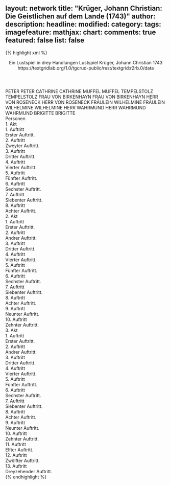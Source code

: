 layout: network
title: "Krüger, Johann Christian: Die Geistlichen auf dem Lande (1743)"
author:
description:
headline:
modified:
category:
tags:
imagefeature:
mathjax:
chart:
comments: true
featured: false
list: false
---
{% highlight xml %}
<?xml-model href="https://raw.githubusercontent.com/DLiNa/project/master/rules/lina.rnc"?><?xml-model href="https://raw.githubusercontent.com/DLiNa/project/master/rules/lina.sch"?>
<play xmlns="http://lina.digital">
  <header>
    <title>Die Geistlichen auf dem Lande</title>
    <subtitle>Ein Lustspiel in drey Handlungen</subtitle>
    <genretitle>Lustspiel</genretitle>
    <author>Krüger, Johann Christian</author>
    <date type="print" when="1743">1743</date>
    <date type="premiere"/>
    <date type="written"/>
    <source>https://textgridlab.org/1.0/tgcrud-public/rest/textgrid:r2rb.0/data</source>
  </header>
  <personae>
    <character>
      <name>PETER</name>
      <alias xml:id="peter">
        <name>PETER</name>
      </alias>
    </character>
    <character>
      <name>CATHRINE</name>
      <alias xml:id="cathrine">
        <name>CATHRINE</name>
      </alias>
    </character>
    <character>
      <name>MUFFEL</name>
      <alias xml:id="muffel">
        <name>MUFFEL</name>
      </alias>
    </character>
    <character>
      <name>TEMPELSTOLZ</name>
      <alias xml:id="tempelstolz">
        <name>TEMPELSTOLZ</name>
      </alias>
    </character>
    <character>
      <name>FRAU VON BIRKENHAYN</name>
      <alias xml:id="frau_von_birkenhayn">
        <name>FRAU VON BIRKENHAYN</name>
      </alias>
    </character>
    <character>
      <name>HERR VON ROSENECK</name>
      <alias xml:id="herr_von_roseneck">
        <name>HERR VON ROSENECK</name>
      </alias>
    </character>
    <character>
      <name>FRÄULEIN WILHELMINE</name>
      <alias xml:id="fräulein_wilhelmine">
        <name>FRÄULEIN WILHELMINE</name>
      </alias>
      <alias xml:id="wilhelmine">
        <name>WILHELMINE</name>
      </alias>
    </character>
    <character>
      <name>HERR WAHRMUND</name>
      <alias xml:id="herr_wahrmund">
        <name>HERR WAHRMUND</name>
      </alias>
      <alias xml:id="wahrmund">
        <name>WAHRMUND</name>
      </alias>
    </character>
    <character>
      <name>BRIGITTE</name>
      <alias xml:id="brigitte">
        <name>BRIGITTE</name>
      </alias>
    </character>
  </personae>
  <text>
    <div>
      <head>Personen</head>
    </div>
    <div>
      <head>1. Akt</head>
      <div>
        <head>1. Auftritt</head>
        <div>
          <head>Erster Auftritt.</head>
          <sp who="#peter">
            <amount n="14" unit="speech_acts"/>
            <amount n="948" unit="words"/>
            <amount n="5185" unit="chars"/>
          </sp>
          <sp who="#cathrine">
            <amount n="13" unit="speech_acts"/>
            <amount n="462" unit="words"/>
            <amount n="6" unit="lines"/>
            <amount n="2550" unit="chars"/>
          </sp>
        </div>
      </div>
      <div>
        <head>2. Auftritt</head>
        <div>
          <head>Zweyter Auftritt.</head>
          <sp who="#cathrine">
            <amount n="1" unit="speech_acts"/>
            <amount n="95" unit="words"/>
            <amount n="544" unit="chars"/>
          </sp>
        </div>
      </div>
      <div>
        <head>3. Auftritt</head>
        <div>
          <head>Dritter Auftritt.</head>
          <sp who="#muffel">
            <amount n="23" unit="speech_acts"/>
            <amount n="574" unit="words"/>
            <amount n="14" unit="lines"/>
            <amount n="3280" unit="chars"/>
          </sp>
          <sp who="#cathrine">
            <amount n="22" unit="speech_acts"/>
            <amount n="587" unit="words"/>
            <amount n="11" unit="lines"/>
            <amount n="3218" unit="chars"/>
          </sp>
        </div>
      </div>
      <div>
        <head>4. Auftritt</head>
        <div>
          <head>Vierter Auftritt.</head>
          <sp who="#peter">
            <amount n="4" unit="speech_acts"/>
            <amount n="64" unit="words"/>
            <amount n="2" unit="lines"/>
            <amount n="388" unit="chars"/>
          </sp>
          <sp who="#muffel">
            <amount n="7" unit="speech_acts"/>
            <amount n="202" unit="words"/>
            <amount n="3" unit="lines"/>
            <amount n="1060" unit="chars"/>
          </sp>
          <sp who="#cathrine">
            <amount n="5" unit="speech_acts"/>
            <amount n="103" unit="words"/>
            <amount n="2" unit="lines"/>
            <amount n="530" unit="chars"/>
          </sp>
        </div>
      </div>
      <div>
        <head>5. Auftritt</head>
        <div>
          <head>Fünfter Auftritt.</head>
          <sp who="#peter">
            <amount n="34" unit="speech_acts"/>
            <amount n="774" unit="words"/>
            <amount n="21" unit="lines"/>
            <amount n="4238" unit="chars"/>
          </sp>
          <sp who="#cathrine">
            <amount n="33" unit="speech_acts"/>
            <amount n="1334" unit="words"/>
            <amount n="16" unit="lines"/>
            <amount n="7526" unit="chars"/>
          </sp>
        </div>
      </div>
      <div>
        <head>6. Auftritt</head>
        <div>
          <head>Sechster Auftritt.</head>
          <sp who="#muffel">
            <amount n="4" unit="speech_acts"/>
            <amount n="100" unit="words"/>
            <amount n="2" unit="lines"/>
            <amount n="595" unit="chars"/>
          </sp>
          <sp who="#peter">
            <amount n="3" unit="speech_acts"/>
            <amount n="161" unit="words"/>
            <amount n="910" unit="chars"/>
          </sp>
          <sp who="#cathrine">
            <amount n="1" unit="speech_acts"/>
            <amount n="16" unit="words"/>
            <amount n="1" unit="lines"/>
            <amount n="96" unit="chars"/>
          </sp>
        </div>
      </div>
      <div>
        <head>7. Auftritt</head>
        <div>
          <head>Siebenter Auftritt.</head>
          <sp who="#muffel">
            <amount n="5" unit="speech_acts"/>
            <amount n="197" unit="words"/>
            <amount n="1" unit="lines"/>
            <amount n="1102" unit="chars"/>
          </sp>
          <sp who="#cathrine">
            <amount n="4" unit="speech_acts"/>
            <amount n="61" unit="words"/>
            <amount n="2" unit="lines"/>
            <amount n="313" unit="chars"/>
          </sp>
        </div>
      </div>
      <div>
        <head>8. Auftritt</head>
        <div>
          <head>Achter Auftritt.</head>
          <sp who="#tempelstolz">
            <amount n="17" unit="speech_acts"/>
            <amount n="1166" unit="words"/>
            <amount n="7" unit="lines"/>
            <amount n="6731" unit="chars"/>
          </sp>
          <sp who="#muffel">
            <amount n="17" unit="speech_acts"/>
            <amount n="463" unit="words"/>
            <amount n="4" unit="lines"/>
            <amount n="2585" unit="chars"/>
          </sp>
        </div>
      </div>
    </div>
    <div>
      <head>2. Akt</head>
      <div>
        <head>1. Auftritt</head>
        <div>
          <head>Erster Auftritt.</head>
          <sp who="#wahrmund">
            <amount n="11" unit="speech_acts"/>
            <amount n="1129" unit="words"/>
            <amount n="6672" unit="chars"/>
          </sp>
          <sp who="#wilhelmine">
            <amount n="11" unit="speech_acts"/>
            <amount n="699" unit="words"/>
            <amount n="3" unit="lines"/>
            <amount n="4100" unit="chars"/>
          </sp>
        </div>
      </div>
      <div>
        <head>2. Auftritt</head>
        <div>
          <head>Andrer Auftritt.</head>
          <sp who="#frau_von_birkenhayn">
            <amount n="11" unit="speech_acts"/>
            <amount n="271" unit="words"/>
            <amount n="6" unit="lines"/>
            <amount n="1528" unit="chars"/>
          </sp>
          <sp who="#herr_von_roseneck">
            <amount n="9" unit="speech_acts"/>
            <amount n="225" unit="words"/>
            <amount n="5" unit="lines"/>
            <amount n="1271" unit="chars"/>
          </sp>
          <sp who="#wilhelmine">
            <amount n="1" unit="speech_acts"/>
            <amount n="2" unit="words"/>
            <amount n="1" unit="lines"/>
            <amount n="10" unit="chars"/>
          </sp>
        </div>
      </div>
      <div>
        <head>3. Auftritt</head>
        <div>
          <head>Dritter Auftritt.</head>
          <sp who="#herr_von_roseneck">
            <amount n="9" unit="speech_acts"/>
            <amount n="454" unit="words"/>
            <amount n="2" unit="lines"/>
            <amount n="2593" unit="chars"/>
          </sp>
          <sp who="#fräulein_wilhelmine">
            <amount n="1" unit="speech_acts"/>
            <amount n="81" unit="words"/>
            <amount n="480" unit="chars"/>
          </sp>
          <sp who="#wahrmund">
            <amount n="6" unit="speech_acts"/>
            <amount n="623" unit="words"/>
            <amount n="1" unit="lines"/>
            <amount n="3632" unit="chars"/>
          </sp>
          <sp who="#wilhelmine">
            <amount n="1" unit="speech_acts"/>
            <amount n="11" unit="words"/>
            <amount n="1" unit="lines"/>
            <amount n="61" unit="chars"/>
          </sp>
        </div>
      </div>
      <div>
        <head>4. Auftritt</head>
        <div>
          <head>Vierter Auftritt.</head>
          <sp who="#frau_von_birkenhayn">
            <amount n="10" unit="speech_acts"/>
            <amount n="404" unit="words"/>
            <amount n="3" unit="lines"/>
            <amount n="2274" unit="chars"/>
          </sp>
          <sp who="#herr_von_roseneck">
            <amount n="9" unit="speech_acts"/>
            <amount n="155" unit="words"/>
            <amount n="5" unit="lines"/>
            <amount n="878" unit="chars"/>
          </sp>
          <sp who="#wilhelmine">
            <amount n="1" unit="speech_acts"/>
            <amount n="13" unit="words"/>
            <amount n="1" unit="lines"/>
            <amount n="74" unit="chars"/>
          </sp>
          <sp who="#herr_wahrmund">
            <amount n="1" unit="speech_acts"/>
            <amount n="31" unit="words"/>
            <amount n="174" unit="chars"/>
          </sp>
        </div>
      </div>
      <div>
        <head>5. Auftritt</head>
        <div>
          <head>Fünfter Auftritt.</head>
          <sp who="#frau_von_birkenhayn">
            <amount n="14" unit="speech_acts"/>
            <amount n="587" unit="words"/>
            <amount n="5" unit="lines"/>
            <amount n="3347" unit="chars"/>
          </sp>
          <sp who="#herr_von_roseneck">
            <amount n="13" unit="speech_acts"/>
            <amount n="622" unit="words"/>
            <amount n="3" unit="lines"/>
            <amount n="3575" unit="chars"/>
          </sp>
        </div>
      </div>
      <div>
        <head>6. Auftritt</head>
        <div>
          <head>Sechster Auftritt.</head>
          <sp who="#wilhelmine">
            <amount n="2" unit="speech_acts"/>
            <amount n="16" unit="words"/>
            <amount n="2" unit="lines"/>
            <amount n="94" unit="chars"/>
          </sp>
          <sp who="#tempelstolz">
            <amount n="13" unit="speech_acts"/>
            <amount n="160" unit="words"/>
            <amount n="11" unit="lines"/>
            <amount n="910" unit="chars"/>
          </sp>
          <sp who="#muffel">
            <amount n="13" unit="speech_acts"/>
            <amount n="261" unit="words"/>
            <amount n="10" unit="lines"/>
            <amount n="1442" unit="chars"/>
          </sp>
          <sp who="#herr_von_roseneck">
            <amount n="5" unit="speech_acts"/>
            <amount n="77" unit="words"/>
            <amount n="4" unit="lines"/>
            <amount n="444" unit="chars"/>
          </sp>
          <sp who="#frau_von_birkenhayn">
            <amount n="4" unit="speech_acts"/>
            <amount n="51" unit="words"/>
            <amount n="3" unit="lines"/>
            <amount n="288" unit="chars"/>
          </sp>
        </div>
      </div>
      <div>
        <head>7. Auftritt</head>
        <div>
          <head>Siebenter Auftritt.</head>
          <sp who="#frau_von_birkenhayn">
            <amount n="2" unit="speech_acts"/>
            <amount n="113" unit="words"/>
            <amount n="658" unit="chars"/>
          </sp>
          <sp who="#fräulein_wilhelmine">
            <amount n="1" unit="speech_acts"/>
            <amount n="83" unit="words"/>
            <amount n="526" unit="chars"/>
          </sp>
        </div>
      </div>
      <div>
        <head>8. Auftritt</head>
        <div>
          <head>Achter Auftritt.</head>
          <sp who="#muffel">
            <amount n="6" unit="speech_acts"/>
            <amount n="320" unit="words"/>
            <amount n="1716" unit="chars"/>
          </sp>
          <sp who="#frau_von_birkenhayn">
            <amount n="5" unit="speech_acts"/>
            <amount n="162" unit="words"/>
            <amount n="866" unit="chars"/>
          </sp>
          <sp who="#wilhelmine">
            <amount n="1" unit="speech_acts"/>
            <amount n="3" unit="words"/>
            <amount n="1" unit="lines"/>
            <amount n="23" unit="chars"/>
          </sp>
        </div>
      </div>
      <div>
        <head>9. Auftritt</head>
        <div>
          <head>Neunter Auftritt.</head>
          <sp who="#tempelstolz">
            <amount n="13" unit="speech_acts"/>
            <amount n="244" unit="words"/>
            <amount n="8" unit="lines"/>
            <amount n="1293" unit="chars"/>
          </sp>
          <sp who="#frau_von_birkenhayn">
            <amount n="8" unit="speech_acts"/>
            <amount n="131" unit="words"/>
            <amount n="6" unit="lines"/>
            <amount n="734" unit="chars"/>
          </sp>
          <sp who="#muffel">
            <amount n="16" unit="speech_acts"/>
            <amount n="231" unit="words"/>
            <amount n="14" unit="lines"/>
            <amount n="1215" unit="chars"/>
          </sp>
          <sp who="#wilhelmine">
            <amount n="4" unit="speech_acts"/>
            <amount n="60" unit="words"/>
            <amount n="2" unit="lines"/>
            <amount n="344" unit="chars"/>
          </sp>
        </div>
      </div>
      <div>
        <head>10. Auftritt</head>
        <div>
          <head>Zehnter Auftritt.</head>
          <sp who="#tempelstolz">
            <amount n="8" unit="speech_acts"/>
            <amount n="187" unit="words"/>
            <amount n="4" unit="lines"/>
            <amount n="1004" unit="chars"/>
          </sp>
          <sp who="#wilhelmine">
            <amount n="7" unit="speech_acts"/>
            <amount n="282" unit="words"/>
            <amount n="5" unit="lines"/>
            <amount n="1614" unit="chars"/>
          </sp>
        </div>
      </div>
    </div>
    <div>
      <head>3. Akt</head>
      <div>
        <head>1. Auftritt</head>
        <div>
          <head>Erster Auftritt.</head>
          <sp who="#brigitte">
            <amount n="14" unit="speech_acts"/>
            <amount n="331" unit="words"/>
            <amount n="5" unit="lines"/>
            <amount n="1953" unit="chars"/>
          </sp>
          <sp who="#peter">
            <amount n="13" unit="speech_acts"/>
            <amount n="424" unit="words"/>
            <amount n="3" unit="lines"/>
            <amount n="2387" unit="chars"/>
          </sp>
        </div>
      </div>
      <div>
        <head>2. Auftritt</head>
        <div>
          <head>Andrer Auftritt.</head>
          <sp who="#herr_von_roseneck">
            <amount n="11" unit="speech_acts"/>
            <amount n="595" unit="words"/>
            <amount n="2" unit="lines"/>
            <amount n="3428" unit="chars"/>
          </sp>
          <sp who="#peter">
            <amount n="17" unit="speech_acts"/>
            <amount n="449" unit="words"/>
            <amount n="7" unit="lines"/>
            <amount n="2507" unit="chars"/>
          </sp>
          <sp who="#brigitte">
            <amount n="16" unit="speech_acts"/>
            <amount n="805" unit="words"/>
            <amount n="6" unit="lines"/>
            <amount n="4527" unit="chars"/>
          </sp>
        </div>
      </div>
      <div>
        <head>3. Auftritt</head>
        <div>
          <head>Dritter Auftritt.</head>
          <sp who="#wahrmund">
            <amount n="11" unit="speech_acts"/>
            <amount n="994" unit="words"/>
            <amount n="5913" unit="chars"/>
          </sp>
          <sp who="#herr_von_roseneck">
            <amount n="11" unit="speech_acts"/>
            <amount n="552" unit="words"/>
            <amount n="2" unit="lines"/>
            <amount n="3219" unit="chars"/>
          </sp>
        </div>
      </div>
      <div>
        <head>4. Auftritt</head>
        <div>
          <head>Vierter Auftritt.</head>
          <sp who="#peter">
            <amount n="6" unit="speech_acts"/>
            <amount n="221" unit="words"/>
            <amount n="3" unit="lines"/>
            <amount n="1273" unit="chars"/>
          </sp>
          <sp who="#wahrmund">
            <amount n="3" unit="speech_acts"/>
            <amount n="33" unit="words"/>
            <amount n="3" unit="lines"/>
            <amount n="178" unit="chars"/>
          </sp>
          <sp who="#herr_von_roseneck">
            <amount n="2" unit="speech_acts"/>
            <amount n="30" unit="words"/>
            <amount n="1" unit="lines"/>
            <amount n="158" unit="chars"/>
          </sp>
        </div>
      </div>
      <div>
        <head>5. Auftritt</head>
        <div>
          <head>Fünfter Auftritt.</head>
          <sp who="#muffel">
            <amount n="13" unit="speech_acts"/>
            <amount n="521" unit="words"/>
            <amount n="3" unit="lines"/>
            <amount n="2802" unit="chars"/>
          </sp>
          <sp who="#herr_von_roseneck">
            <amount n="12" unit="speech_acts"/>
            <amount n="331" unit="words"/>
            <amount n="5" unit="lines"/>
            <amount n="1869" unit="chars"/>
          </sp>
          <sp who="#wahrmund">
            <amount n="4" unit="speech_acts"/>
            <amount n="91" unit="words"/>
            <amount n="2" unit="lines"/>
            <amount n="503" unit="chars"/>
          </sp>
        </div>
      </div>
      <div>
        <head>6. Auftritt</head>
        <div>
          <head>Sechster Auftritt.</head>
          <sp who="#muffel">
            <amount n="21" unit="speech_acts"/>
            <amount n="1217" unit="words"/>
            <amount n="3" unit="lines"/>
            <amount n="6813" unit="chars"/>
          </sp>
          <sp who="#wilhelmine">
            <amount n="20" unit="speech_acts"/>
            <amount n="667" unit="words"/>
            <amount n="7" unit="lines"/>
            <amount n="3791" unit="chars"/>
          </sp>
        </div>
      </div>
      <div>
        <head>7. Auftritt</head>
        <div>
          <head>Siebenter Auftritt.</head>
          <sp who="#wilhelmine">
            <amount n="1" unit="speech_acts"/>
            <amount n="264" unit="words"/>
            <amount n="1561" unit="chars"/>
          </sp>
        </div>
      </div>
      <div>
        <head>8. Auftritt</head>
        <div>
          <head>Achter Auftritt.</head>
          <sp who="#herr_von_roseneck">
            <amount n="5" unit="speech_acts"/>
            <amount n="197" unit="words"/>
            <amount n="1" unit="lines"/>
            <amount n="1171" unit="chars"/>
          </sp>
          <sp who="#wilhelmine">
            <amount n="4" unit="speech_acts"/>
            <amount n="240" unit="words"/>
            <amount n="1340" unit="chars"/>
          </sp>
        </div>
      </div>
      <div>
        <head>9. Auftritt</head>
        <div>
          <head>Neunter Auftritt.</head>
          <sp who="#frau_von_birkenhayn">
            <amount n="6" unit="speech_acts"/>
            <amount n="174" unit="words"/>
            <amount n="1" unit="lines"/>
            <amount n="974" unit="chars"/>
          </sp>
          <sp who="#wilhelmine">
            <amount n="1" unit="speech_acts"/>
            <amount n="92" unit="words"/>
            <amount n="566" unit="chars"/>
          </sp>
          <sp who="#herr_von_roseneck">
            <amount n="4" unit="speech_acts"/>
            <amount n="202" unit="words"/>
            <amount n="1" unit="lines"/>
            <amount n="1161" unit="chars"/>
          </sp>
        </div>
      </div>
      <div>
        <head>10. Auftritt</head>
        <div>
          <head>Zehnter Auftritt.</head>
          <sp who="#tempelstolz">
            <amount n="3" unit="speech_acts"/>
            <amount n="195" unit="words"/>
            <amount n="1065" unit="chars"/>
          </sp>
          <sp who="#muffel">
            <amount n="2" unit="speech_acts"/>
            <amount n="48" unit="words"/>
            <amount n="268" unit="chars"/>
          </sp>
          <sp who="#wilhelmine">
            <amount n="1" unit="speech_acts"/>
            <amount n="25" unit="words"/>
            <amount n="151" unit="chars"/>
          </sp>
        </div>
      </div>
      <div>
        <head>11. Auftritt</head>
        <div>
          <head>Elfter Auftritt.</head>
          <sp who="#muffel">
            <amount n="4" unit="speech_acts"/>
            <amount n="81" unit="words"/>
            <amount n="2" unit="lines"/>
            <amount n="449" unit="chars"/>
          </sp>
          <sp who="#peter">
            <amount n="4" unit="speech_acts"/>
            <amount n="89" unit="words"/>
            <amount n="2" unit="lines"/>
            <amount n="512" unit="chars"/>
          </sp>
          <sp who="#tempelstolz">
            <amount n="2" unit="speech_acts"/>
            <amount n="37" unit="words"/>
            <amount n="1" unit="lines"/>
            <amount n="187" unit="chars"/>
          </sp>
          <sp who="#frau_von_birkenhayn">
            <amount n="1" unit="speech_acts"/>
            <amount n="38" unit="words"/>
            <amount n="200" unit="chars"/>
          </sp>
          <sp who="#wilhelmine">
            <amount n="2" unit="speech_acts"/>
            <amount n="120" unit="words"/>
            <amount n="676" unit="chars"/>
          </sp>
        </div>
      </div>
      <div>
        <head>12. Auftritt</head>
        <div>
          <head>Zwölfter Auftritt.</head>
          <sp who="#cathrine">
            <amount n="8" unit="speech_acts"/>
            <amount n="120" unit="words"/>
            <amount n="7" unit="lines"/>
            <amount n="679" unit="chars"/>
          </sp>
          <sp who="#muffel">
            <amount n="21" unit="speech_acts"/>
            <amount n="279" unit="words"/>
            <amount n="15" unit="lines"/>
            <amount n="1514" unit="chars"/>
          </sp>
          <sp who="#peter">
            <amount n="16" unit="speech_acts"/>
            <amount n="506" unit="words"/>
            <amount n="10" unit="lines"/>
            <amount n="2789" unit="chars"/>
          </sp>
          <sp who="#tempelstolz">
            <amount n="5" unit="speech_acts"/>
            <amount n="95" unit="words"/>
            <amount n="3" unit="lines"/>
            <amount n="509" unit="chars"/>
          </sp>
          <sp who="#herr_von_roseneck">
            <amount n="2" unit="speech_acts"/>
            <amount n="54" unit="words"/>
            <amount n="299" unit="chars"/>
          </sp>
          <sp who="#frau_von_birkenhayn">
            <amount n="5" unit="speech_acts"/>
            <amount n="111" unit="words"/>
            <amount n="2" unit="lines"/>
            <amount n="565" unit="chars"/>
          </sp>
          <sp who="#wilhelmine">
            <amount n="1" unit="speech_acts"/>
            <amount n="8" unit="words"/>
            <amount n="1" unit="lines"/>
            <amount n="51" unit="chars"/>
          </sp>
        </div>
      </div>
      <div>
        <head>13. Auftritt</head>
        <div>
          <head>Dreyzehender Auftritt.</head>
          <sp who="#brigitte">
            <amount n="2" unit="speech_acts"/>
            <amount n="51" unit="words"/>
            <amount n="311" unit="chars"/>
          </sp>
          <sp who="#tempelstolz">
            <amount n="2" unit="speech_acts"/>
            <amount n="25" unit="words"/>
            <amount n="2" unit="lines"/>
            <amount n="124" unit="chars"/>
          </sp>
          <sp who="#frau_von_birkenhayn">
            <amount n="1" unit="speech_acts"/>
            <amount n="75" unit="words"/>
            <amount n="433" unit="chars"/>
          </sp>
        </div>
      </div>
    </div>
  </text>
</play>
{% endhighlight %}